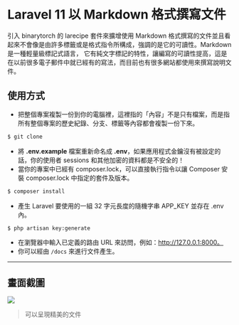 # Laravel 11 以 Markdown 格式撰寫文件

引入 binarytorch 的 larecipe 套件來擴增使用 Markdown 格式撰寫的文件並且看起來不會像是由許多標籤或是格式指令所構成，強調的是它的可讀性。Markdown 是一種輕量級標記式語言， 它有純文字標記的特性，讓編寫的可讀性提高，這是在以前很多電子郵件中就已經有的寫法，而目前也有很多網站都使用來撰寫說明文件。

## 使用方式
- 把整個專案複製一份到你的電腦裡，這裡指的「內容」不是只有檔案，而是指所有整個專案的歷史紀錄、分支、標籤等內容都會複製一份下來。
```sh
$ git clone
```
- 將 __.env.example__ 檔案重新命名成 __.env__，如果應用程式金鑰沒有被設定的話，你的使用者 sessions 和其他加密的資料都是不安全的！
- 當你的專案中已經有 composer.lock，可以直接執行指令以讓 Composer 安裝 composer.lock 中指定的套件及版本。
```sh
$ composer install
```
- 產生 Laravel 要使用的一組 32 字元長度的隨機字串 APP_KEY 並存在 .env 內。
```sh
$ php artisan key:generate
```
- 在瀏覽器中輸入已定義的路由 URL 來訪問，例如：http://127.0.0.1:8000。
- 你可以經由 `/docs` 來進行文件產生。

----

## 畫面截圖
![](https://i.imgur.com/ZyHVZRy.png)
> 可以呈現精美的文件
